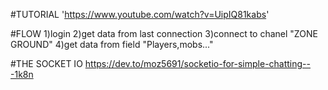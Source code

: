 #TUTORIAL
'https://www.youtube.com/watch?v=UipIQ81kabs'


#FLOW
1)login
2)get data from last connection
3)connect to chanel "ZONE GROUND"
4)get data from field "Players,mobs..."


#THE SOCKET IO
https://dev.to/moz5691/socketio-for-simple-chatting---1k8n

